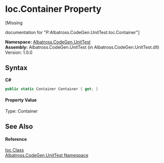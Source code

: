 # Ioc.Container Property 
 

\[Missing <summary> documentation for "P:Albatross.CodeGen.UnitTest.Ioc.Container"\]

**Namespace:**&nbsp;<a href="56BAD780.md">Albatross.CodeGen.UnitTest</a><br />**Assembly:**&nbsp;Albatross.CodeGen.UnitTest (in Albatross.CodeGen.UnitTest.dll) Version: 1.0.0

## Syntax

**C#**<br />
``` C#
public static Container Container { get; }
```


#### Property Value
Type: Container

## See Also


#### Reference
<a href="F9B0250E.md">Ioc Class</a><br /><a href="56BAD780.md">Albatross.CodeGen.UnitTest Namespace</a><br />